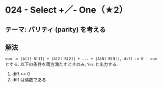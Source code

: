 # 024 - Select +／- One（★2）

## テーマ: パリティ (parity) を考える

## 解法
`sum := |A[1]-B[1]| + |A[2]-B[2]| + ... + |A[N]-B[N]|, diff := K - sum` とする. 以下の条件を両方満たすときのみ, `Yes` と出力する.
1. diff >= 0
2. diff は偶数である
